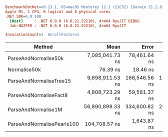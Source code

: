 ``` ini

BenchmarkDotNet=v0.13.1, OS=macOS Monterey 12.1 (21C52) [Darwin 21.2.0]
Apple M1, 1 CPU, 8 logical and 8 physical cores
.NET SDK=6.0.100
  [Host]     : .NET 6.0.0 (6.0.21.52210), Arm64 RyuJIT DEBUG
  Job-NGZFER : .NET 6.0.0 (6.0.21.52210), Arm64 RyuJIT

InvocationCount=1  UnrollFactor=1  

```
|                     Method |             Mean |         Error |        StdDev |
|--------------------------- |-----------------:|--------------:|--------------:|
|       ParseAndNormalise50k |  7,085,041.73 ns |  78,461.64 ns |  73,393.06 ns |
|               Normalise50k |         76.39 ns |      18.46 ns |      53.84 ns |
|    ParseAndNormaliseTree15 |  9,698,911.53 ns | 166,546.56 ns | 155,787.75 ns |
|     ParseAndNormaliseFact8 |  4,808,723.29 ns |  59,581.37 ns |  52,817.33 ns |
|        ParseAndNormalise1M | 56,890,899.33 ns | 334,600.82 ns | 261,234.31 ns |
| ParseAndNormalisePearls100 |    104,708.57 ns |   1,643.87 ns |   1,457.25 ns |
